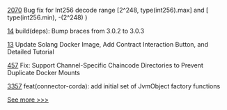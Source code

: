 
[2070](https://github.com/hyperledger/web3j/pull/2070) Bug fix for Int256 decode range [2^248, type(int256).max] and [ type(int256.min), -(2^248) )

[14](https://github.com/hyperledger-labs/solang-playground/pull/14) build(deps): Bump braces from 3.0.2 to 3.0.3

[13](https://github.com/hyperledger-labs/solang-playground/pull/13) Update Solang Docker Image, Add Contract Interaction Button, and Detailed Tutorial

[457](https://github.com/hyperledger-labs/fablo/pull/457) Fix: Support Channel-Specific Chaincode Directories to Prevent Duplicate Docker Mounts

[3357](https://github.com/hyperledger/cacti/pull/3357) feat(connector-corda): add initial set of JvmObject factory functions


[See more >>>](https://start-here.hyperledger.org/pull-requests)

